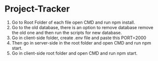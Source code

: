 # Project-Tracker

1. Go to Root Folder of each file open CMD and run npm install. 
2. Go to the old database, there is an option to remove database remove the old one and then run the scripts for new database.
3. Go in client-side folder, create .env file and paste this
   PORT=2000
4. Then go in server-side in the root folder and open CMD and run npm start.
5. Go in client-side  root folder and open CMD and run npm start.

